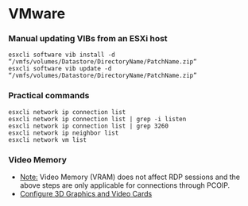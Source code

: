 # VMware

### Manual updating VIBs from an ESXi host
````powersell
esxcli software vib install -d “/vmfs/volumes/Datastore/DirectoryName/PatchName.zip“
esxcli software vib update -d “/vmfs/volumes/Datastore/DirectoryName/PatchName.zip”
````

### Practical commands
````powersell
esxcli network ip connection list
esxcli network ip connection list | grep -i listen
esxcli network ip connection list | grep 3260
esxcli network ip neighbor list
esxcli network vm list
````

### Video Memory
- [Note:](https://kb.vmware.com/s/article/1031002) Video Memory (VRAM) does not affect RDP sessions and the above steps are only applicable for connections through PCOIP.
- [Configure 3D Graphics and Video Cards](https://docs.vmware.com/en/VMware-vSphere/7.0/com.vmware.vsphere.vm_admin.doc/GUID-E03ED27D-E469-4115-80E1-435125D6168B.html)

